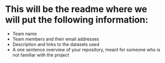 # This will be the readme where we will put the following information:
- Team name
- Team members and their email addresses
- Description and links to the datasets used
- A one sentence overview of your repository, meant for someone who is not familiar with the project